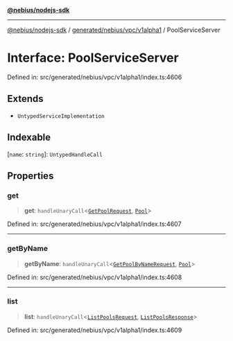 [**@nebius/nodejs-sdk**](../../../../../README.md)

---

[@nebius/nodejs-sdk](../../../../../README.md) / [generated/nebius/vpc/v1alpha1](../README.md) / PoolServiceServer

# Interface: PoolServiceServer

Defined in: src/generated/nebius/vpc/v1alpha1/index.ts:4606

## Extends

- `UntypedServiceImplementation`

## Indexable

\[`name`: `string`\]: `UntypedHandleCall`

## Properties

### get

> **get**: `handleUnaryCall`\<[`GetPoolRequest`](GetPoolRequest.md), [`Pool`](Pool.md)\>

Defined in: src/generated/nebius/vpc/v1alpha1/index.ts:4607

---

### getByName

> **getByName**: `handleUnaryCall`\<[`GetPoolByNameRequest`](GetPoolByNameRequest.md), [`Pool`](Pool.md)\>

Defined in: src/generated/nebius/vpc/v1alpha1/index.ts:4608

---

### list

> **list**: `handleUnaryCall`\<[`ListPoolsRequest`](ListPoolsRequest.md), [`ListPoolsResponse`](ListPoolsResponse.md)\>

Defined in: src/generated/nebius/vpc/v1alpha1/index.ts:4609
